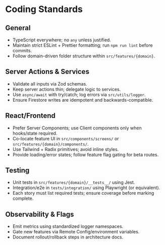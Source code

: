 # Coding Standards

## General
- TypeScript everywhere; no `any` unless justified.
- Maintain strict ESLint + Prettier formatting; run `npm run lint` before commits.
- Follow domain-driven folder structure within `src/features/{domain}`.

## Server Actions & Services
- Validate all inputs via Zod schemas.
- Keep server actions thin; delegate logic to services.
- Use `async/await` with try/catch; log errors via `src/utils/logger`.
- Ensure Firestore writes are idempotent and backwards-compatible.

## React/Frontend
- Prefer Server Components; use Client components only when hooks/state required.
- Co-locate feature UI in `src/components/screens/` or `src/features/{domain}/components/`.
- Use Tailwind + Radix primitives; avoid inline styles.
- Provide loading/error states; follow feature flag gating for beta routes.

## Testing
- Unit tests in `src/features/{domain}/__tests__/` using Jest.
- Integration/e2e in `tests/integration/` using Playwright (or equivalent).
- Each story must list required tests; ensure coverage before marking complete.

## Observability & Flags
- Emit metrics using standardized logger namespaces.
- Gate new features via Remote Config/environment variables.
- Document rollout/rollback steps in architecture docs.
